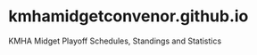 kmhamidgetconvenor.github.io
============================

KMHA Midget Playoff Schedules, Standings and Statistics
